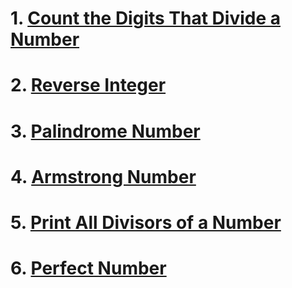 # 1. [Count the Digits That Divide a Number](./LeetCode_2520/ReadMe.md)
# 2. [Reverse Integer](./LeetCode_7/README.md)
# 3. [Palindrome Number](/LeetCode_09/Solution.md)
# 4. [Armstrong Number](/Armstrong_Number_Check/Solution.md)
# 5. [Print All Divisors of a Number](/CodeStudio_Print_All_Divisors/Solution.md)
# 6. [Perfect Number](/LeetCode_507/Solution.md)